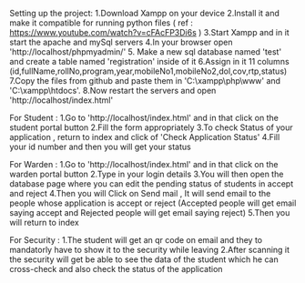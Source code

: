Setting up the project:
1.Download Xampp on your device
2.Install it and make it compatible for running python files ( ref : https://www.youtube.com/watch?v=cFAcFP3Di6s )
3.Start Xampp and in it start the apache and mySql servers
4.In your browser open 'http://localhost/phpmyadmin/' 
5. Make a new sql database named 'test' and create a table named 'registration' inside of it 
6.Assign in it 11 columns (id,fullName,rollNo,program,year,mobileNo1,mobileNo2,dol,cov,rtp,status)
7.Copy the files from github and paste them in 'C:\xampp\php\www' and 'C:\xampp\htdocs'.
8.Now restart the servers and open 'http://localhost/index.html'

For Student :
1.Go to 'http://localhost/index.html' and in that click on the student portal button
2.Fill the form appropriately
3.To check Status of your application , return to index and click of 'Check Application Status'
4.Fill your id number and then you will get your status

For Warden :
1.Go to 'http://localhost/index.html' and in that click on the warden portal button
2.Type in your login details 
3.You will then open the database page where you can edit the pending status of students in accept and reject
4.Then you will Click on Send mail , It will send email to the people whose application is accept or reject
(Accepted people will get email saying accept and Rejected people will get email saying reject)
5.Then you will return to index

For Security :
1.The student will get an qr code on email and they to mandatorly have to show it to the security while leaving
2.After scanning it the security will get be able to see the data of the student which he can cross-check and also check the status of the application

